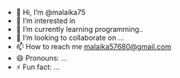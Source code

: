 - 👋 Hi, I’m @malaika75
- 👀 I’m interested in  
- 🌱 I’m currently learning programming..
- 💞️ I’m looking to collaborate on ...
- 📫 How to reach me malaika57680@gmail.com
- 😄 Pronouns: ...
- ⚡ Fun fact: ...

<!---
malaika75/malaika75 is a ✨ special ✨ repository because its `README.md` (this file) appears on your GitHub profile.
You can click the Preview link to take a look at your changes.
--->
